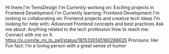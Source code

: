 Hi there,I'm TemsDesign
I'm Currently working on: Exciting projects in Frontend Development
I'm Currently learning: Frontend Development
I'm looking to collaborating on: Frontend projects and creative tech ideas
I'm looking for help with: Advanced Frontend concepts and best practices
Ask me about: Anything related to the tech profession
How to reach me: Connect with me on X https://x.com/te_mi_to_pe1/status/1815330145160286635
Pronouns: Her
Fun fact: I'm a loving person with a great sense of humor
